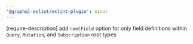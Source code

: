 ```yaml
---
'@graphql-eslint/eslint-plugin': minor
---
```


[require-description] add `rootField` option for only field definitions within `Query`, `Mutation`,
and `Subscription` root types
